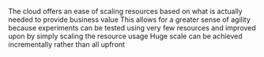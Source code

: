 The cloud offers an ease of scaling resources based on what is actually needed to provide business value
This allows for a greater sense of agility because experiments can be tested using very few resources and improved upon by simply scaling the resource usage
Huge scale can be achieved incrementally rather than all upfront